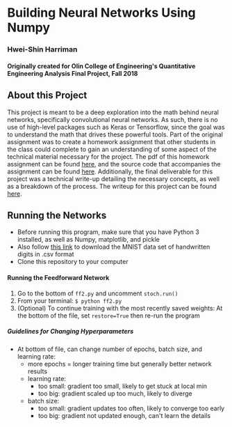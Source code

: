 # Building Neural Networks Using Numpy
### Hwei-Shin Harriman
#### Originally created for Olin College of Engineering's Quantitative Engineering Analysis Final Project, Fall 2018

## About this Project
This project is meant to be a deep exploration into the math behind neural networks, specifically convolutional neural networks. As such, there is no use of high-level packages such as Keras or Tensorflow, since the goal was to understand the math that drives these powerful tools. Part of the original assignment was to create a homework assignment that other students in the class could complete to gain an understanding of some aspect of the technical material necessary for the project. The pdf of this homework assignment can be found [here](), and the source code that accompanies the assignment can be found [here]().
Additionally, the final deliverable for this project was a technical write-up detailing the necessary concepts, as well as a breakdown of the process. The writeup for this project can be found [here]().
## Running the Networks
* Before running this program, make sure that you have Python 3 installed, as well as Numpy, matplotlib, and pickle
* Also follow [this link](https://pjreddie.com/projects/mnist-in-csv/) to download the MNIST data set of handwritten digits in .csv format
* Clone this repository to your computer
#### Running the Feedforward Network
1. Go to the bottom of `ff2.py` and uncomment `stoch.run()`
2. From your terminal: `$ python ff2.py`
3. (Optional) To continue training with the most recently saved weights:
  At the bottom of the file, set `restore=True` then re-run the program
##### Guidelines for Changing Hyperparameters
- At bottom of file, can change number of epochs, batch size, and learning rate:
  - more epochs = longer training time but generally better network results
  - learning rate:
    - too small: gradient too small, likely to get stuck at local min
    - too big: gradient scaled up too much, likely to diverge
  - batch size:
    - too small: gradient updates too often, likely to converge too early
    - too big: gradient not updated enough, can't learn the details
